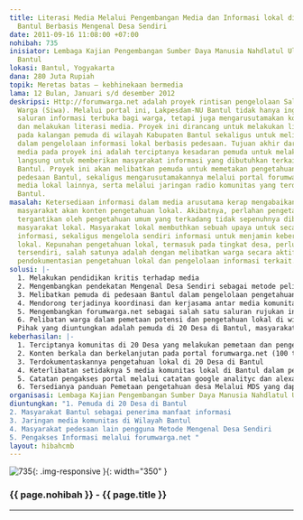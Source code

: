 ```yaml
---
title: Literasi Media Melalui Pengembangan Media dan Informasi lokal di Kalangan Pemuda
  Bantul Berbasis Mengenal Desa Sendiri
date: 2011-09-16 11:08:00 +07:00
nohibah: 735
inisiator: Lembaga Kajian Pengembangan Sumber Daya Manusia Nahdlatul Ulama (LAKPESDAM-NU)
  Bantul
lokasi: Bantul, Yogyakarta
dana: 280 Juta Rupiah
topik: Meretas batas – kebhinekaan bermedia
lama: 12 Bulan, Januari s/d desember 2012
deskripsi: Http://forumwarga.net adalah proyek rintisan pengelolaan Saluran Informasi
  Warga (Siwa). Melalui portal ini, Lakpesdam-NU Bantul tidak hanya ingin memberikan
  saluran informasi terbuka bagi warga, tetapi juga mengarusutamakan konten lokal
  dan melakukan literasi media. Proyek ini dirancang untuk melakukan literasi media
  pada kalangan pemuda di wilayah Kabupaten Bantul sekaligus untuk melibatkan mereka
  dalam pengelolaan informasi lokal berbasis pedesaan. Tujuan akhir dari literasi
  media pada proyek ini adalah terciptanya kesadaran pemuda untuk melakukan tindakan
  langsung untuk memberikan masyarakat informasi yang dibutuhkan terkait dengan wilayah
  Bantul. Proyek ini akan melibatkan pemuda untuk memetakan pengetahuan di wilayah
  pedesaan Bantul, sekaligus mengarusutamakannya melalui portal forumwarga.net dan
  media lokal lainnya, serta melalui jaringan radio komunitas yang terdapat di wilayah
  Bantul.
masalah: Ketersediaan informasi dalam media arusutama kerap mengabaikan kebutuhan
  masyarakat akan konten pengetahuan lokal. Akibatnya, perlahan pengetahuan lokal
  tergantikan oleh pengetahuan umum yang terkadang tidak sepenuhnya dibutuhkan oleh
  masyarakat lokal. Masyarakat lokal membuthkan sebuah upaya untuk secara kritis memilih
  informasi, sekaligus mengelola sendiri informasi untuk menjamin keberadaan pengetahuan
  lokal. Kepunahan pengetahuan lokal, termasuk pada tingkat desa, perlu menjadi perhatian
  tersendiri, salah satunya adalah dengan melibatkan warga secara aktif terlibat dalam
  pendokumentasian pengetahuan lokal dan pengelolaan informasi terkait.
solusi: |-
  1. Melakukan pendidikan kritis terhadap media
  2. Mengembangkan pendekatan Mengenal Desa Sendiri sebagai metode pelibatan masyarakat dalam pengelolaan pengetahuan desa yang dapat digunakan secara lebih luas
  3. Melibatkan pemuda di pedesaan Bantul dalam pengelolaan pengetahuan dan informasi
  4. Mendorong terjadinya koordinasi dan kerjasama antar media komunitas lokal Bantul dalam pengelolaan informasi
  5. Mengembangkan forumwarga.net sebagai salah satu saluran rujukan informasi lokal tentang bantul
  6. Pelibatan warga dalam pemetaan potensi dan pengetahuan lokal di wilayah pedesaan
  Pihak yang diuntungkan adalah pemuda di 20 Desa di Bantul, masyarakat Bantul sebagai penerima manfaat informasi, jaringan media komunitas di Wilayah Bantul, masyarakat pedesaan lain pengguna Metode Mengenal Desa Sendiri, dan pengakses informasi melalui forumwarga.net.
keberhasilan: |-
  1. Terciptanya komunitas di 20 Desa yang melakukan pemetaan dan pengelolaan pengetahuan desa
  2. Konten berkala dan berkelanjutan pada portal forumwarga.net (100 tulisan setiap bulan)
  3. Terdokumentaskannya pengetahuan lokal di 20 Desa di Bantul
  4. Keterlibatan setidaknya 5 media komunitas lokal di Bantul dalam pengelolaan informasi
  5. Catatan pengakses portal melalui catatan google analityc dan alexa
  6. Tersedianya panduan Pemetaan pengetahuan desa Melalui MDS yang dapat digunakan secara lebih luas
organisasi: Lembaga Kajian Pengembangan Sumber Daya Manusia Nahdlatul Ulama (LAKPESDAM-NU) Bantul
diuntungkan: "1. Pemuda di 20 Desa di Bantul
2. Masyarakat Bantul sebagai penerima manfaat informasi
3. Jaringan media komunitas di Wilayah Bantul
4. Masyarakat pedesaan lain pengguna Metode Mengenal Desa Sendiri
5. Pengakses Informasi melalui forumwarga.net "
layout: hibahcmb
---
```


![735](/static/img/hibahcmb/735.png){: .img-responsive }{: width="350" }

### {{ page.nohibah }} - {{ page.title }}

---
